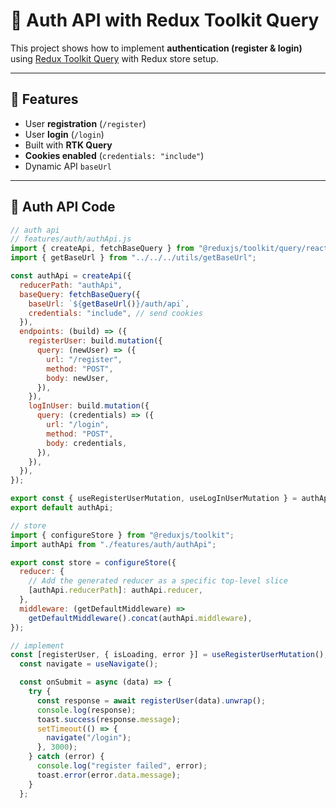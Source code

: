 # 🔐 Auth API with Redux Toolkit Query

This project shows how to implement **authentication (register & login)** using [Redux Toolkit Query](https://redux-toolkit.js.org/rtk-query/overview) with Redux store setup.

---

## 📌 Features
- User **registration** (`/register`)
- User **login** (`/login`)
- Built with **RTK Query**
- **Cookies enabled** (`credentials: "include"`)
- Dynamic API `baseUrl`

---

## 📂 Auth API Code

```javascript
// auth api
// features/auth/authApi.js
import { createApi, fetchBaseQuery } from "@reduxjs/toolkit/query/react";
import { getBaseUrl } from "../../../utils/getBaseUrl";

const authApi = createApi({
  reducerPath: "authApi",
  baseQuery: fetchBaseQuery({
    baseUrl: `${getBaseUrl()}/auth/api`,
    credentials: "include", // send cookies
  }),
  endpoints: (build) => ({
    registerUser: build.mutation({
      query: (newUser) => ({
        url: "/register",
        method: "POST",
        body: newUser,
      }),
    }),
    logInUser: build.mutation({
      query: (credentials) => ({
        url: "/login",
        method: "POST",
        body: credentials,
      }),
    }),
  }),
});

export const { useRegisterUserMutation, useLogInUserMutation } = authApi;
export default authApi;
```
```javascript
// store
import { configureStore } from "@reduxjs/toolkit";
import authApi from "./features/auth/authApi";

export const store = configureStore({
  reducer: {
    // Add the generated reducer as a specific top-level slice
    [authApi.reducerPath]: authApi.reducer,
  },
  middleware: (getDefaultMiddleware) =>
    getDefaultMiddleware().concat(authApi.middleware),
});
```
```javascript
// implement 
const [registerUser, { isLoading, error }] = useRegisterUserMutation();
  const navigate = useNavigate();

  const onSubmit = async (data) => {
    try {
      const response = await registerUser(data).unwrap();
      console.log(response);
      toast.success(response.message);
      setTimeout(() => {
        navigate("/login");
      }, 3000);
    } catch (error) {
      console.log("register failed", error);
      toast.error(error.data.message);
    }
  };



